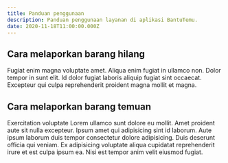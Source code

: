 ```yaml
---
title: Panduan penggunaan
description: Panduan penggunaan layanan di aplikasi BantuTemu.
date: 2020-11-18T11:00:00.000Z
---
```


## Cara melaporkan barang hilang

Fugiat enim magna voluptate amet. Aliqua enim fugiat in ullamco non. Dolor tempor in sunt elit. Id dolor fugiat laboris aliquip fugiat sint occaecat. Excepteur qui culpa reprehenderit proident magna mollit et magna.

## Cara melaporkan barang temuan

Exercitation voluptate Lorem ullamco sunt dolore eu mollit. Amet proident aute sit nulla excepteur. Ipsum amet qui adipisicing sint id laborum. Aute ipsum laborum duis tempor consectetur dolore adipisicing. Duis deserunt officia qui veniam. Ex adipisicing voluptate aliqua cupidatat reprehenderit irure et est culpa ipsum ea. Nisi est tempor anim velit eiusmod fugiat.
